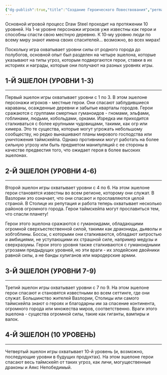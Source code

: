 ```yaml
---
{"dg-publish":true,"title":"Создание Героического Повествования","permalink":"/hero-s-book/1-basics/6-building-a-heroic-narrative/","dgPassFrontmatter":true}
---
```


Основной игровой процесс Draw Steel проходит на протяжении 10 уровней. На 1-м уровне персонажи игроков уже известны как герои и способны спасти свою местную деревню. К 10-му уровню люди по всему миру знают имена своих спасителей... возможно, во всех мирах!

Поскольку игра охватывает уровни силы от родного города до полубогов, основной опыт был разделен на четыре эшелона, которые указывают на типы угроз, которым подвергаются герои, ставки в их историях и награды, которые они получают на разных уровнях игры.

## 1-Й ЭШЕЛОН (УРОВНИ 1-3)
---
Первый эшелон игры охватывает уровни с 1 по 3. В этом эшелоне персонажи игроков - местные герои. Они спасают заблудившиеся караваны, осажденные деревни и забытые кварталы городов. Герои сражаются с группами смертных гуманоидов - гномами, эльфами, гоблинами, людьми, кобольдами, орками. Изредка им приходится сталкиваться с более крупными чудовищами, такими, как огр или химера. Это те существа, которые могут угрожать небольшому сообществу, но редко вынашивают планы мирового господства или уничтожения таймскейпа. Однако противники могут работать на более сильную угрозу или быть предметом манипуляций с ее стороны в качестве предвестия того, что ожидает героя в более высоких эшелонах.

## 2-Й ЭШЕЛОН (УРОВНИ 4-6)
---
Второй эшелон игры охватывает уровни с 4 по 6. На этом эшелоне герои становятся известны во всем регионе, которому они служат. В Вазлории это означает, что они спасают и прославляются целой страной. В Столице их репутация и работа теперь охватывает несколько районов огромного города. Герои таймскейпа могут прославиться тем, что спасли планету!

Герои этого эшелона сражаются с гуманоидами, обладающими огромной сверхъестественной силой, такими как дракониды, дьяволы и хобгоблины. Боссы, с которыми они сталкиваются, обладают хитростью и амбициями, не уступающими их страшной силе, например медузы и сверхразумы. Герои этого уровня также сталкиваются с гуманоидными угрозами предыдущих уровней, но эти враги - их злодейские двойники равной силы, а не банды хулиганов или мародерские армии.

## 3-Й ЭШЕЛОН (УРОВНИ 7-9)
---
Третий эшелон игры охватывает уровни с 7 по 9. На этом эшелоне герои спасают и становятся известными во всем сеттинге, где они служат. Большинство жителей Вазлории, Столицы или самого таймскейпа знают о героях и благодарны им за спасение континента, огромного города или множества миров, соответственно. Враги этого эшелона - существа огромной силы, такие как гиганты, вампиры и валок.

## 4-Й ЭШЕЛОН (10 УРОВЕНЬ)
---
Четвертый эшелон игры охватывает 10-й уровень (и, возможно, последующие уровни в будущих продуктах). На этом эшелоне герои спасают весь таймскейп от таких угроз, как личи, могущественные драконы и Аякс Непобедимый.